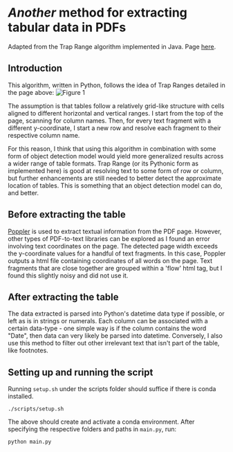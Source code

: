 # *Another* method for extracting tabular data in PDFs
Adapted from the Trap Range algorithm implemented in Java. Page [here](https://github.com/thoqbk/traprange).

## Introduction
This algorithm, written in Python, follows the idea of Trap Ranges detailed in the page above:
![Figure 1](https://github.com/thoqbk/traprange/raw/master/_Docs/join-sample.png "Figure 1")

The assumption is that tables follow a relatively grid-like structure with cells aligned to different horizontal and vertical ranges. 
I start from the top of the page, scanning for column names. 
Then, for every text fragment with a different y-coordinate, I start a new row and resolve each fragment to their respective column name. 

For this reason, I think that using this algorithm in combination with some form of object detection model would yield more generalized results across a wider range of table formats. 
Trap Range (or its Pythonic form as implemented here) is good at resolving text to some form of row or column, but further enhancements are still needed to better detect the approximate location of tables. 
This is something that an object detection model can do, and better. 

## Before extracting the table
[Poppler](https://poppler.freedesktop.org/) is used to extract textual information from the PDF page. 
However, other types of PDF-to-text libraries can be explored as I found an error involving text coordinates on the page. 
The detected page width exceeds the y-coordinate values for a handful of text fragments.
In this case, Poppler outputs a html file containing coordinates of all words on the page. 
Text fragments that are close together are grouped within a 'flow' html tag, but I found this slightly noisy and did not use it. 

## After extracting the table
The data extracted is parsed into Python's datetime data type if possible, or left as is in strings or numerals.
Each column can be associated with a certain data-type - one simple way is if the column contains the word "Date", then data can very likely be parsed into datetime.
Conversely, I also use this method to filter out other irrelevant text that isn't part of the table, like footnotes. 

## Setting up and running the script

Running `setup.sh` under the scripts folder should suffice if there is conda installed. 
```
./scripts/setup.sh
```
The above should create and activate a conda environment. 
After specifying the respective folders and paths in `main.py`, run:
```
python main.py
```
